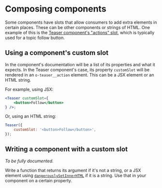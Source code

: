 # Composing components

Some components have slots that allow consumers to add extra elements in certain places. These can be other components or strings of HTML. One example of this is the [Teaser component's "actions" slot](https://github.com/financial-times/x-dash/tree/master/components/x-teaser/src/CustomSlot.jsx), which is typically used for a topic follow button.

## Using a component's custom slot

In the component's documentation will be a list of its properties and what it expects. In the Teaser component's case, its property `customSlot` will be rendered in an `o-teaser__action` element. This can be a JSX element or an HTML string.

For example, using JSX:

```jsx
<Teaser customSlot={
	<button>Follow</button>
} />;
```

Or, using an HTML string:

```js
Teaser({
	customSlot: '<button>Follow</button>',
});
```

## Writing a component with a custom slot

_To be fully documented._

Write a function that returns its argument if it's not a string, or a JSX element using [`dangerouslySetInnerHTML`]() if it is a string. Use that in your component on a certain property.
